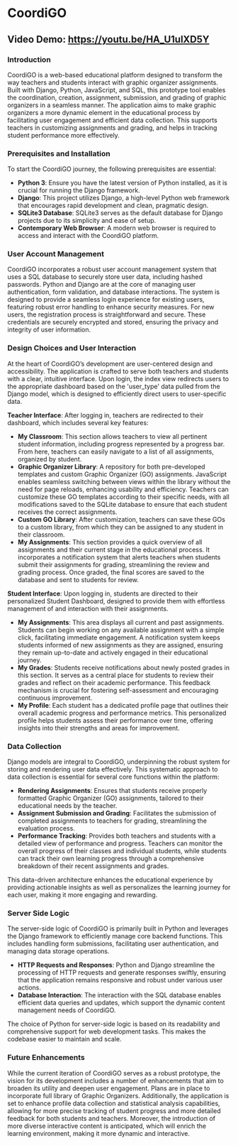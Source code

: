 # CoordiGO
## Video Demo: https://youtu.be/HA_U1ulXD5Y

### Introduction
CoordiGO is a web-based educational platform designed to transform the way teachers and students interact with graphic organizer assignments. Built with Django, Python, JavaScript, and SQL, this prototype tool enables the coordination, creation, assignment, submission, and grading of graphic organizers in a seamless manner. The application aims to make graphic organizers a more dynamic element in the educational process by facilitating user engagement and efficient data collection. This supports teachers in customizing assignments and grading, and helps in tracking student performance more effectively.

### Prerequisites and Installation
To start the CoordiGO journey, the following prerequisites are essential:

- **Python 3**: Ensure you have the latest version of Python installed, as it is crucial for running the Django framework.
- **Django**: This project utilizes Django, a high-level Python web framework that encourages rapid development and clean, pragmatic design.
- **SQLite3 Database**: SQLite3 serves as the default database for Django projects due to its simplicity and ease of setup.
- **Contemporary Web Browser**: A modern web browser is required to access and interact with the CoordiGO platform.

### User Account Management
CoordiGO incorporates a robust user account management system that uses a SQL database to securely store user data, including hashed passwords. Python and Django are at the core of managing user authentication, form validation, and database interactions. The system is designed to provide a seamless login experience for existing users, featuring robust error handling to enhance security measures. For new users, the registration process is straightforward and secure. These credentials are securely encrypted and stored, ensuring the privacy and integrity of user information.

### Design Choices and User Interaction
At the heart of CoordiGO’s development are user-centered design and accessibility. The application is crafted to serve both teachers and students with a clear, intuitive interface. Upon login, the index view redirects users to the appropriate dashboard based on the 'user_type' data pulled from the Django model, which is designed to efficiently direct users to user-specific data.

**Teacher Interface**:
After logging in, teachers are redirected to their dashboard, which includes several key features: 
- **My Classroom**: This section allows teachers to view all pertinent student information, including progress represented by a progress bar. From here, teachers can easily navigate to a list of all assignments, organized by student.
- **Graphic Organizer Library**: A repository for both pre-developed templates and custom Graphic Organizer (GO) assignments. JavaScript enables seamless switching between views within the library without the need for page reloads, enhancing usability and efficiency. Teachers can customize these GO templates according to their specific needs, with all modifications saved to the SQLite database to ensure that each student receives the correct assignments.
- **Custom GO Library**: After customization, teachers can save these GOs to a custom library, from which they can be assigned to any student in their classroom.
- **My Assignments**: This section provides a quick overview of all assignments and their current stage in the educational process. It incorporates a notification system that alerts teachers when students submit their assignments for grading, streamlining the review and grading process. Once graded, the final scores are saved to the database and sent to students for review.

**Student Interface**:
Upon logging in, students are directed to their personalized Student Dashboard, designed to provide them with effortless management of and interaction with their assignments.
- **My Assignments**: This area displays all current and past assignments. Students can begin working on any available assignment with a simple click, facilitating immediate engagement. A notification system keeps students informed of new assignments as they are assigned, ensuring they remain up-to-date and actively engaged in their educational journey.
- **My Grades**: Students receive notifications about newly posted grades in this section. It serves as a central place for students to review their grades and reflect on their academic performance. This feedback mechanism is crucial for fostering self-assessment and encouraging continuous improvement.
- **My Profile**: Each student has a dedicated profile page that outlines their overall academic progress and performance metrics. This personalized profile helps students assess their performance over time, offering insights into their strengths and areas for improvement.

### Data Collection
Django models are integral to CoordiGO, underpinning the robust system for storing and rendering user data effectively. This systematic approach to data collection is essential for several core functions within the platform:

- **Rendering Assignments**: Ensures that students receive properly formatted Graphic Organizer (GO) assignments, tailored to their educational needs by the teacher.
- **Assignment Submission and Grading**: Facilitates the submission of completed assignments to teachers for grading, streamlining the evaluation process.
- **Performance Tracking**: Provides both teachers and students with a detailed view of performance and progress. Teachers can monitor the overall progress of their classes and individual students, while students can track their own learning progress through a comprehensive breakdown of their recent assignments and grades.

This data-driven architecture enhances the educational experience by providing actionable insights as well as personalizes the learning journey for each user, making it more engaging and rewarding. 

### Server Side Logic
The server-side logic of CoordiGO is primarily built in Python and leverages the Django framework to efficiently manage core backend functions. This includes handling form submissions, facilitating user authentication, and managing data storage operations.

- **HTTP Requests and Responses**: Python and Django streamline the processing of HTTP requests and generate responses swiftly, ensuring that the application remains responsive and robust under various user actions.
- **Database Interaction**: The interaction with the SQL database enables efficient data queries and updates, which support the dynamic content management needs of CoordiGO.

The choice of Python for server-side logic is based on its readability and comprehensive support for web development tasks. This makes the codebase easier to maintain and scale.

### Future Enhancements
While the current iteration of CoordiGO serves as a robust prototype, the vision for its development includes a number of enhancements that aim to broaden its utility and deepen user engagement. Plans are in place to incorporate full library of Graphic Organizers. Additionally, the application is set to enhance profile data collection and statistical analysis capabilities, allowing for more precise tracking of student progress and more detailed feedback for both students and teachers. Moreover, the introduction of more diverse interactive content is anticipated, which will enrich the learning environment, making it more dynamic and interactive.
